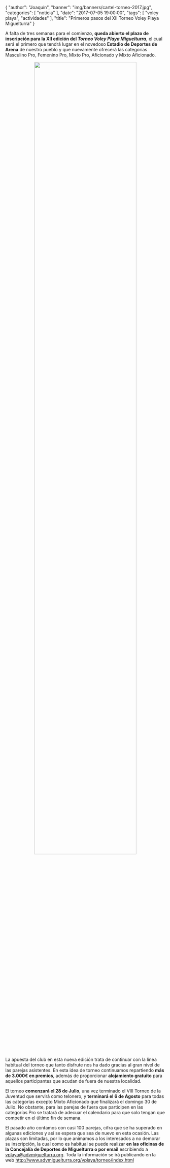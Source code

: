 {
  "author": "Joaquín",
  "banner": "img/banners/cartel-torneo-2017.jpg",
  "categories": [
    "noticia"
  ],
  "date": "2017-07-05 19:00:00",
  "tags": [
    "voley playa", "actividades"
  ],
  "title": "Primeros pasos del XII Torneo Voley Playa Miguelturra"
}

A falta de tres semanas para el comienzo, **queda abierto el plazo de
inscripción para la XII edición del _Torneo Voley Playa
Miguelturra_**, el cual será el primero que tendrá lugar en el
novedoso **Estadio de Deportes de Arena** de nuestro pueblo y que
nuevamente ofrecerá las categorías Masculino Pro, Femenino Pro, Mixto
Pro, Aficionado y Mixto Aficionado.


<center> <a target="photo"
	href="http://www.advmiguelturra.org/img/banners/cartel-torneo-2017.jpg">
	<img width="80%" align="center"
	src="http://www.advmiguelturra.org/img/banners/cartel-torneo-2017.jpg"/>
	</a>
</center>

La apuesta del club en esta nueva edición trata de continuar con la
línea habitual del torneo que tanto disfrute nos ha dado gracias al
gran nivel de las parejas asistentes. En esta idea de torneo
continuamos repartiendo **más de 3.000€ en premios**, además de
proporcionar **alojamiento gratuito** para aquellos participantes que
acudan de fuera de nuestra localidad.

El torneo **comenzará el 28 de Julio**, una vez terminado el VIII
Torneo de la Juventud que servirá como telonero, y **terminará el 6 de
Agosto** para todas las categorías excepto Mixto Aficionado que
finalizará el domingo 30 de Julio. No obstante, para las parejas de
fuera que participen en las categorías Pro se tratará de adecuar el
calendario para que solo tengan que competir en el último fin de
semana.

El pasado año contamos con casi 100 parejas, cifra que se ha superado
en algunas ediciones y así se espera que sea de nuevo en esta ocasión.
Las plazas son limitadas, por lo que animamos a los interesados a no
demorar su inscripción, la cual como es habitual se puede realizar
**en las oficinas de la Concejalía de Deportes de Miguelturra o por
email** escribiendo
a [vplaya@advmiguelturra.org](mailto:vplaya@advmiguelturra.org). Toda
la información se irá publicando en la web
http://www.advmiguelturra.org/vplaya/torneo/index.html
